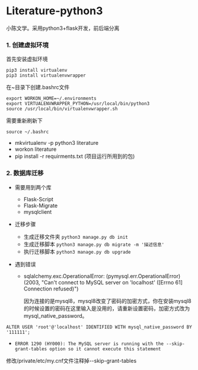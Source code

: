 # Literature-python3
小陈文学。采用python3+flask开发，前后端分离


### 1. 创建虚拟环境

首先安装虚拟环境
```
pip3 install virtualenv
pip3 install virtualenvwrapper
```

在~目录下创建.bashrc文件
```
export WORKON_HOME=~/.environments
export VIRTUALENVWRAPPER_PYTHON=/usr/local/bin/python3
source /usr/local/bin/virtualenvwrapper.sh
```

需要重新刷新下
```
source ~/.bashrc
```

* mkvirtualenv -p python3 literature
* workon literature
* pip install -r requirments.txt  (项目运行所用到的包)


### 2. 数据库迁移

* 需要用到两个库
    * Flask-Script
    * Flask-Migrate
    * mysqlclient

* 迁移步骤
    * 生成迁移文件夹 `python3 manage.py db init`
    * 生成迁移脚本 `python3 manage.py db migrate -m '描述信息'`
    * 执行迁移脚本 `python3 manage.py db upgrade`
  
* 遇到错误

  * sqlalchemy.exc.OperationalError: (pymysql.err.OperationalError) (2003, "Can't connect to MySQL server on 'localhost' ([Errno 61] Connection refused)")

    因为连接的是mysql8，mysql8改变了密码的加密方式，你在安装mysql8的时候设置的密码在这里输入是没用的，请重新设置密码，加密方式改为mysql_native_password。
```
ALTER USER 'root'@'localhost' IDENTIFIED WITH mysql_native_password BY '111111';
```

  * `ERROR 1290 (HY000): The MySQL server is running with the --skip-grant-tables option so it cannot execute this statement`

修改/private/etc/my.cnf文件注释掉--skip-grant-tables
